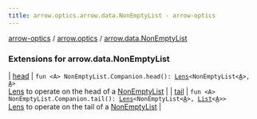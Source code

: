```yaml
---
title: arrow.optics.arrow.data.NonEmptyList - arrow-optics
---
```


[arrow-optics](../../index.html) / [arrow.optics](../index.html) / [arrow.data.NonEmptyList](./index.html)

### Extensions for arrow.data.NonEmptyList

| [head](head.html) | `fun <A> NonEmptyList.Companion.head(): `[`Lens`](../-lens.html)`<NonEmptyList<`[`A`](head.html#A)`>, `[`A`](head.html#A)`>`<br>[Lens](../-lens.html) to operate on the head of a [NonEmptyList](#) |
| [tail](tail.html) | `fun <A> NonEmptyList.Companion.tail(): `[`Lens`](../-lens.html)`<NonEmptyList<`[`A`](tail.html#A)`>, `[`List`](https://kotlinlang.org/api/latest/jvm/stdlib/kotlin.collections/-list/index.html)`<`[`A`](tail.html#A)`>>`<br>[Lens](../-lens.html) to operate on the tail of a [NonEmptyList](#) |

